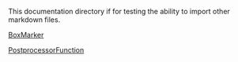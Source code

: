 This documentation directory if for testing the ability to import other markdown files.

[BoxMarker](framework/BoxMarker.md)

[PostprocessorFunction](moose_test/PostprocessorFunction.md)
